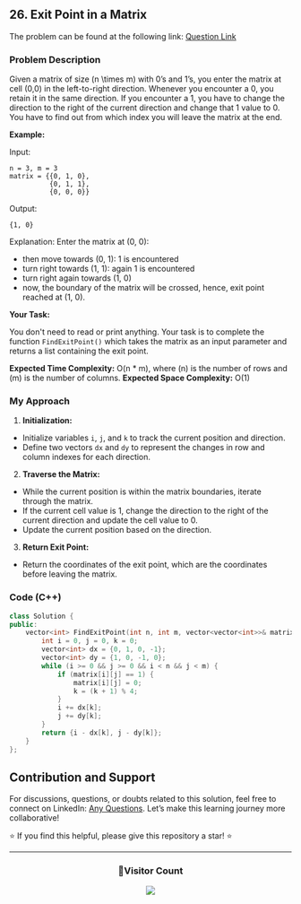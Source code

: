 ## 26. Exit Point in a Matrix

The problem can be found at the following link: [Question Link](https://www.geeksforgeeks.org/problems/exit-point-in-a-matrix0905/1)

### Problem Description

Given a matrix of size \(n \times m\) with 0’s and 1’s, you enter the matrix at cell (0,0) in the left-to-right direction. Whenever you encounter a 0, you retain it in the same direction. If you encounter a 1, you have to change the direction to the right of the current direction and change that 1 value to 0. You have to find out from which index you will leave the matrix at the end.

**Example:**

Input:
```
n = 3, m = 3
matrix = {{0, 1, 0},
          {0, 1, 1}, 
          {0, 0, 0}}
```
Output:
```
{1, 0}
```
Explanation: 
Enter the matrix at (0, 0):
- then move towards (0, 1): 1 is encountered 
- turn right towards (1, 1): again 1 is encountered 
- turn right again towards (1, 0)
- now, the boundary of the matrix will be crossed, hence, exit point reached at (1, 0).

**Your Task:**

You don't need to read or print anything. Your task is to complete the function `FindExitPoint()` which takes the matrix as an input parameter and returns a list containing the exit point.

**Expected Time Complexity:** O(n * m), where \(n\) is the number of rows and \(m\) is the number of columns.
**Expected Space Complexity:** O(1)

### My Approach

1. **Initialization:**
- Initialize variables `i`, `j`, and `k` to track the current position and direction.
- Define two vectors `dx` and `dy` to represent the changes in row and column indexes for each direction.

2. **Traverse the Matrix:**
- While the current position is within the matrix boundaries, iterate through the matrix.
- If the current cell value is 1, change the direction to the right of the current direction and update the cell value to 0.
- Update the current position based on the direction.

3. **Return Exit Point:**
- Return the coordinates of the exit point, which are the coordinates before leaving the matrix.

### Code (C++)

```cpp
class Solution {
public:
    vector<int> FindExitPoint(int n, int m, vector<vector<int>>& matrix) {
        int i = 0, j = 0, k = 0;
        vector<int> dx = {0, 1, 0, -1};
        vector<int> dy = {1, 0, -1, 0};
        while (i >= 0 && j >= 0 && i < n && j < m) {
            if (matrix[i][j] == 1) {
                matrix[i][j] = 0;
                k = (k + 1) % 4;
            }
            i += dx[k];
            j += dy[k];
        }
        return {i - dx[k], j - dy[k]};
    }
};
```

## Contribution and Support

For discussions, questions, or doubts related to this solution, feel free to connect on LinkedIn: [Any Questions](https://www.linkedin.com/in/het-patel-8b110525a/). Let’s make this learning journey more collaborative!

⭐ If you find this helpful, please give this repository a star! ⭐

---

<div align="center">
  <h3><b>📍Visitor Count</b></h3>
</div>

<p align="center">
  <img src="https://profile-counter.glitch.me/Hunterdii/count.svg" />
</p>
